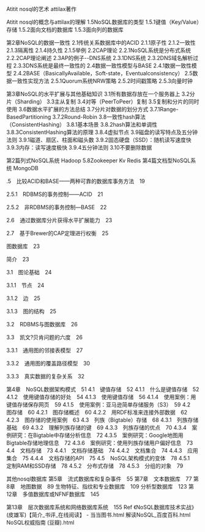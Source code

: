 Atitit nosql的艺术 attilax著作


Atitit nosql的概念与attilax的理解
1.5NoSQL数据库的类型
1.5.1键值（Key/Value）存储
1.5.2面向文档的数据库
1.5.3面向列的数据库


第2章NoSQL的数据一致性
2.1传统关系数据库中的ACID
2.1.1原子性
2.1.2一致性
2.1.3隔离性
2.1.4持久性
2.1.5举例
2.2CAP理论
2.2.1NoSQL系统是分布式系统
2.2.2CAP理论阐述
2.3AP的例子--DNS系统
2.3.1DNS系统
2.3.2DNS域名解析过程
2.3.3DNS系统是最终一致性的
2.4数据一致性模型与BASE
2.4.1数据一致性模型
2.4.2BASE（BasicallyAvailable，Soft-state，Eventualconsistency）
2.5数据一致性实现方法
2.5.1Quorum系统NRW策略
2.5.2时间戳策略
2.5.3向量时钟


第3章NoSQL的水平扩展与其他基础知识
3.1所有数据存放在一个服务器上
3.2分片（Sharding）
3.3主从复制
3.4对等（PeerToPeer）复制
3.5复制和分片的同时使用
3.6数据水平扩展的方法总结
3.7分片对数据的划分方式
3.7.1Range-BasedPartitioning
3.7.2Round-Robin
3.8一致性hash算法（ConsistentHashing）
3.8.1基本场景
3.8.2hash算法和单调性
3.8.3ConsistentHashing算法的原理
3.8.4虚拟节点
3.9磁盘的读写特点及五分钟法则
3.9.1磁道、扇区、柱面和磁头数
3.9.2固态硬盘（SSD）：随机读写速度快
3.9.3内存：读写速度极快
3.9.4五分钟法则
3.10不要删除数据


第2篇列式NoSQL系统  Hadoop  5.8Zookeeper
Kv  Redis
第4篇文档型NoSQL系统  MongoDB


.5　比较ACID和BASE——两种可靠的数据库事务方法　19

2.5.1　RDBMS的事务控制——ACID　21

2.5.2　非RDBMS的事务控制—BASE　22

2.6　通过数据库分片获得水平扩展能力　23

2.7　基于Brewer的CAP定理进行权衡　25


图数据库　23

简介　23

3.1　图论基础　24

3.1.1　节点　24

3.1.2　边　25

3.1.3　图的结构　25

3.2　RDBMS与图数据库　26

3.3　凯文?贝肯问题的六度　26

3.3.1　通用图的邻接表模型　27

3.3.2　通用图的覆盖路径模型　30

3.3.3　真实数据的复杂关系　32

第4章　NoSQL数据架构模式　51
4.1　键值存储　52
4.1.1　什么是键值存储　52
4.1.2　使用键值存储的好处　54
4.1.3　使用键值存储　56
4.1.4　使用案例：用键值存储保存网页　59
4.1.5　使用案例：亚马逊简单存储服务（S3）　59
4.2　图存储　60
4.2.1　图存储概述　60
4.2.2　用RDF标准来连接外部数据　62
4.2.3　图存储的使用案例　63
4.3　列族（Bigtable）存储　68
4.3.1　列族存储基础　69
4.3.2　理解列族存储的键　69
4.3.3　列族存储的优点　70
4.3.4　案例研究：在Bigtable中存储分析信息　72
4.3.5　案例研究：Google地图用Bigtable存储地理信息　72
4.3.6　案例研究：使用列族存储用户偏好信息　73
4.4　文档存储　73
4.4.1　文档存储基础　74
4.4.2　文档集合　74
4.4.3　应用集合　75
4.4.4　文档存储的API　75
4.5　NoSQL架构模式的变体　78
4.5.1　定制RAM和SSD存储　78
4.5.2　分布式存储　78
4.5.3　分组的对象　79

其他nosql数据库
第5章　流式数据库和复杂事件　55
第7章　文本数据库　77
第8章　地图数据　89
生物特征、指纹和专业数据库　109
分析型数据库　123
第12章　多值数据库或NFNF数据库　145

第13章　层次数据库系统和网络数据库系统　155
Ref
《NoSQL数据库技术实战》(皮雄军)【简介_书评_在线阅读】 - 当当图书.html
解读NoSQL_百度百科.html
NoSQL权威指南 (豆瓣).html
